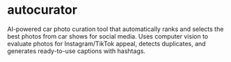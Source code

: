 # autocurator
AI-powered car photo curation tool that automatically ranks and selects the best photos from car shows for social media. Uses computer vision to evaluate photos for Instagram/TikTok appeal, detects duplicates, and generates ready-to-use captions with hashtags.
